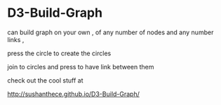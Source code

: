 D3-Build-Graph
==============

can build graph on your own , of any number of nodes and any number links ,

press the circle to create the circles

join to circles and press to have link between them 

check out the cool stuff at 

http://sushanthece.github.io/D3-Build-Graph/
